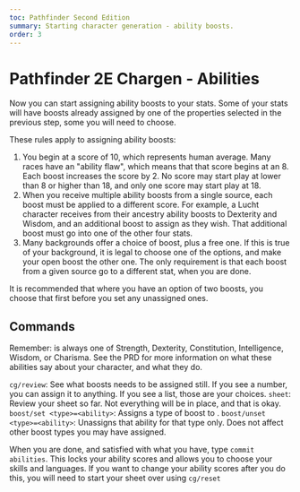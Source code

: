 ```yaml
---
toc: Pathfinder Second Edition
summary: Starting character generation - ability boosts.
order: 3
---
```


# Pathfinder 2E Chargen - Abilities

Now you can start assigning ability boosts to your stats. Some of your stats will have boosts already assigned by one of the properties selected in the previous step, some you will need to choose.

These rules apply to assigning ability boosts:

1. You begin at a score of 10, which represents human average. Many races have an "ability flaw", which means that that score begins at an 8. Each boost increases the score by 2. No score may start play at lower than 8 or higher than 18, and only one score may start play at 18.
2. When you receive multiple ability boosts from a single source, each boost must be applied to a different score. For example, a Lucht character receives from their ancestry ability boosts to Dexterity and Wisdom, and an additional boost to assign as they wish. That additional boost must go into one of the other four stats.
3. Many backgrounds offer a choice of boost, plus a free one. If this is true of your background, it is legal to choose one of the options, and make your open boost the other one. The only requirement is that each boost from a given source go to a different stat, when you are done.

It is recommended that where you have an option of two boosts, you choose that first before you set any unassigned ones.

## Commands

Remember: <ability> is always one of Strength, Dexterity, Constitution, Intelligence, Wisdom, or Charisma. See the PRD for more information on what these abilities say about your character, and what they do.

`cg/review`: See what boosts needs to be assigned still. If you see a number, you can assign it to anything. If you see a list, those are your choices.
`sheet`: Review your sheet so far. Not everything will be in place, and that is okay.
`boost/set <type>=<ability>`: Assigns a type of boost to <ability>.
`boost/unset <type>=<ability>`: Unassigns that ability for that type only. Does not affect other boost types you may have assigned.

When you are done, and satisfied with what you have, type `commit abilities`. This locks your ability scores and allows you to choose your skills and languages. If you want to change your ability scores after you do this, you will need to start your sheet over using `cg/reset`
